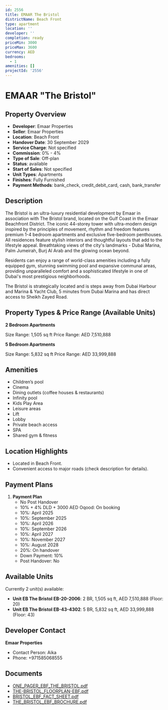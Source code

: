 ```yaml
---
id: 2556
title: EMAAR The Bristol
districtName: Beach Front
type: apartment
location: ''
developer: ''
completion: ready
priceMin: 3000
priceMax: 3600
currency: AED
bedrooms:
  - 1
amenities: []
projectId: '2556'
---
```


# EMAAR "The Bristol"

## Property Overview
- **Developer**: Emaar Properties
- **Seller**: Emaar Properties
- **Location**: Beach Front
- **Handover Date**: 30 September 2029
- **Service Charge**: Not specified
- **Commission**: 0% - 4%
- **Type of Sale**: Off-plan
- **Status**: available
- **Start of Sales**: Not specified
- **Unit Types**: Apartments
- **Finishes**: Fully Furnished
- **Payment Methods**: bank_check, credit_debit_card, cash, bank_transfer

## Description
The Bristol is an ultra-luxury residential development by Emaar in association with The Bristol brand, located on the Gulf Coast in the Emaar Beachfront District. The iconic 44-storey tower with ultra-modern design inspired by the principles of movement, rhythm and freedom features premium 1-4 bedroom apartments and exclusive five-bedroom penthouses. All residences feature stylish interiors and thoughtful layouts that add to the lifestyle appeal. Breathtaking views of the city's landmarks - Dubai Marina, Palm Jumeirah, Burj Al Arab and the glowing ocean beyond.

Residents can enjoy a range of world-class amenities including a fully equipped gym, stunning swimming pool and expansive communal areas, providing unparalleled comfort and a sophisticated lifestyle in one of Dubai's most prestigious neighborhoods.

The Bristol is strategically located and is steps away from Dubai Harbour and Marina & Yacht Club, 5 minutes from Dubai Marina and has direct access to Sheikh Zayed Road.

## Property Types & Price Range (Available Units)
**2 Bedroom Apartments**

Size Range: 1,505 sq ft
Price Range: AED 7,510,888

**5 Bedroom Apartments**

Size Range: 5,832 sq ft
Price Range: AED 33,999,888

## Amenities
- Children’s pool
- Cinema
- Dining outlets  (coffee houses & restaurants)
- Infinity pool
- Kids Play Area
- Leisure areas
- Lift
- Lobby
- Private beach access
- SPA
- Shared gym & fitness

## Location Highlights
- Located in Beach Front.
- Convenient access to major roads (check description for details).

## Payment Plans
1. **Payment Plan**
   - No Post Handover
   - 10% + 4% DLD + 3000 AED Oqood: On booking
   - 10%: April 2025
   - 10%: September 2025
   - 10%: April 2026
   - 10%: September 2026
   - 10%: April 2027
   - 10%: November 2027
   - 10%: August 2028
   - 20%: On handover
   - Down Payment: 10%
   - Post Handover: No

## Available Units
Currently 2 unit(s) available:
- **Unit EB The Bristol EB-20-2006**: 2 BR, 1,505 sq ft, AED 7,510,888 (Floor: 20)
- **Unit EB The Bristol EB-43-4302**: 5 BR, 5,832 sq ft, AED 33,999,888 (Floor: 43)

## Developer Contact
**Emaar Properties**
- Contact Person: Aika
- Phone: +971585068555

## Documents
- [ONE_PAGER_EBF_THE_BRISTOL.pdf](https://cdn.geniemap.net/2025/01/29/uTqQgavLYoTdaLHCCoInhkkClupML45DDe0G9bmY.pdf)
- [THE-BRISTOL_FLOORPLAN-EBF.pdf](https://cdn.geniemap.net/2025/01/29/F8hBqRanzN4G5dlzH0L5D7A0emxpe2hFpjsUlH2J.pdf)
- [BRISTOL_EBF_FACT_SHEET.pdf](https://cdn.geniemap.net/2025/01/29/snJfv0fmqWhAQUW98Ja4xvzhFTtEHTfNyPqYrMeD.pdf)
- [THE_BRISTOL_EBF_BROCHURE.pdf](https://cdn.geniemap.net/2025/01/29/7nfBbjUdnkqkQOmPRS93MKy9cvKDORftbAl1zPUC.pdf)
